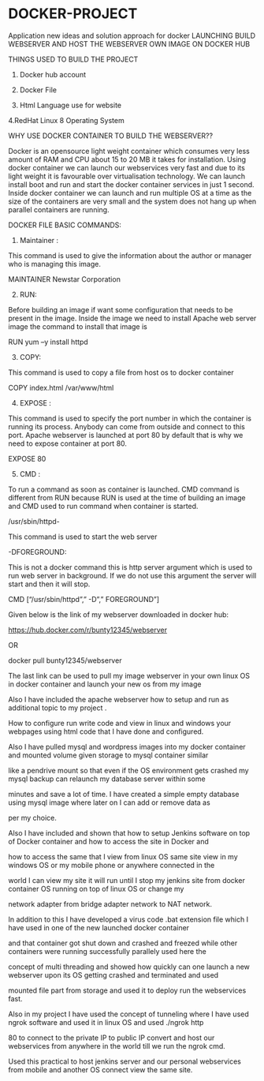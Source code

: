 # DOCKER-PROJECT
Application new ideas and solution approach for docker
LAUNCHING BUILD WEBSERVER AND HOST THE WEBSERVER OWN IMAGE ON DOCKER HUB

THINGS USED TO BUILD THE PROJECT

1. Docker hub account

2. Docker File

3. Html Language use for website 

4.RedHat Linux 8 Operating System

WHY USE DOCKER CONTAINER  TO BUILD THE WEBSERVER??

Docker is an opensource light weight container which consumes very less amount of RAM and CPU about 15 to 20 MB it takes for installation. Using docker container we can launch our webservices very fast and due to its light weight it is favourable over virtualisation technology. We can launch install boot and run and start the docker container services in just 1 second. Inside docker container we can launch and run multiple OS at a time as the size of the containers are very small and the system does not hang up when parallel containers are running.

DOCKER FILE BASIC COMMANDS:

1. Maintainer : 

This command is used to give the information about the author or manager who is managing this image.

MAINTAINER Newstar Corporation

2. RUN:

Before building an image if want some configuration that needs to be present in the image. Inside the image we need to install Apache 
web server image the command to install that image is

RUN yum –y install httpd

3. COPY:

This command is used to copy a file from host os to docker container

COPY index.html /var/www/html

4. EXPOSE :

This command is used to specify the port number in which the container is running its process. Anybody can come from outside and connect to this port. Apache webserver is launched at port 80 by default that is why we need to expose container at port 80.

EXPOSE 80

5. CMD :

To run a command as soon as container is launched. CMD command is different from RUN because RUN is used at the time of building an image and CMD used to run command when container is started.

/usr/sbin/httpd-

This command is used to start the web server

-DFOREGROUND:

This is not a docker command this is http server argument which is used to run web server in background. If we do not use this argument the server will start and then it will stop.

CMD [“/usr/sbin/httpd”,” -D”,” FOREGROUND”]
  
  Given below is the link of my webserver downloaded in docker hub:
  
  https://hub.docker.com/r/bunty12345/webserver
  
  OR
  
  docker pull bunty12345/webserver
  
  The last link can be used to pull my image webserver in your own linux OS in docker container and launch your new os from my image
  
  Also I have included the apache webserver how to setup and  run as additional topic to my project .
  
  How to configure run write code and view in linux and windows your webpages using html code that I have done and configured.
  
  Also I have pulled mysql and wordpress images into my docker container and mounted volume given storage to mysql container similar 
  
  like  a  pendrive mount so that even if the OS environment gets crashed my mysql backup can relaunch my database server within some 
  
  minutes and save a lot of time. I have created a simple empty database using mysql image where later on I can add or remove data as 
  
  per my choice.
  
  Also I have included  and shown that how to setup Jenkins software on top of Docker container and how to access the site in Docker and 
  
  how to access the same that I view from linux OS same site view in my windows OS  or my mobile phone or anywhere connected in the 
  
  world I can view my site it will run until I stop my jenkins site from docker container  OS running on top of linux OS  or  change my 
  
  network adapter from bridge adapter network to NAT network.

  In addition to this I have developed a virus code .bat extension file which I have used in one of the new launched docker container 
  
  and that container got shut down and crashed and freezed while other containers were running successfully parallely used here the 
  
  concept of multi threading and showed how quickly can one launch a new webserver upon its OS getting crashed and terminated and used 
  
  mounted file part from storage and used it to deploy run the webservices fast.
  
  Also in my project I have used the concept of tunneling where I have used ngrok software and used it in linux OS and used ./ngrok http 
  
  80 to connect to the private IP to public IP convert and host our webservices from anywhere in the world till we run the ngrok cmd.
  
  Used this practical to host jenkins server and our personal webservices from mobile and another OS connect view the same site.
